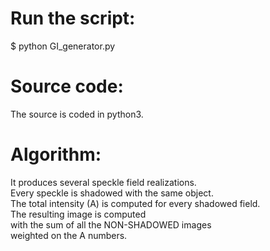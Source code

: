 # Run the script:  
$ python GI_generator.py


# Source code:  
The source is coded in python3.


# Algorithm:  
It produces several speckle field realizations.  
Every speckle is shadowed with the same object.  
The total intensity (A) is computed for every shadowed field.  
The resulting image is computed  
with the sum of all the NON-SHADOWED images  
weighted on the A numbers.
